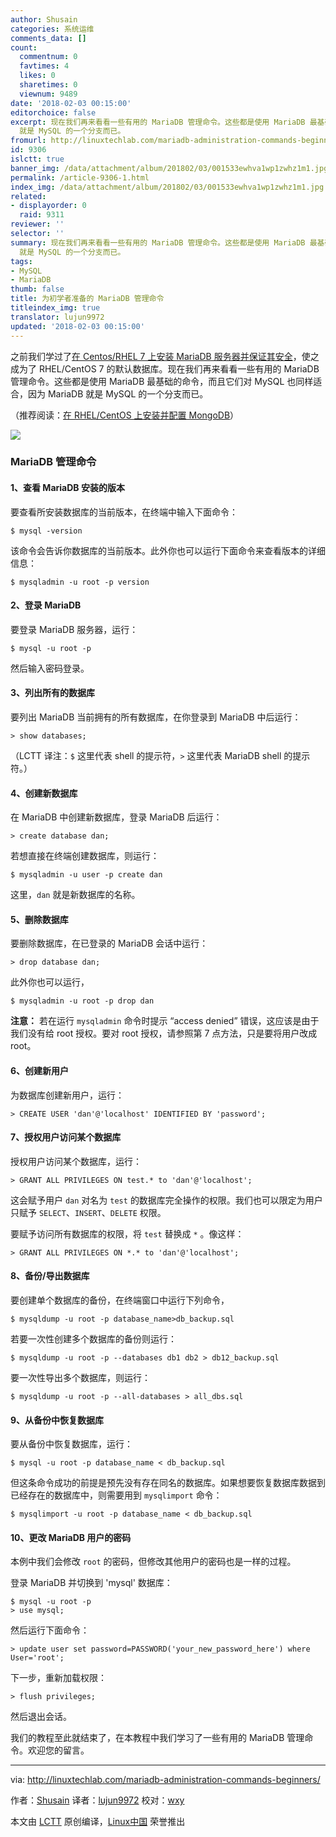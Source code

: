 ```yaml
---
author: Shusain
categories: 系统运维
comments_data: []
count:
  commentnum: 0
  favtimes: 4
  likes: 0
  sharetimes: 0
  viewnum: 9489
date: '2018-02-03 00:15:00'
editorchoice: false
excerpt: 现在我们再来看看一些有用的 MariaDB 管理命令。这些都是使用 MariaDB 最基础的命令，而且它们对 MySQL 也同样适合，因为 Mariadb
  就是 MySQL 的一个分支而已。
fromurl: http://linuxtechlab.com/mariadb-administration-commands-beginners/
id: 9306
islctt: true
banner_img: /data/attachment/album/201802/03/001533ewhva1wp1zwhz1m1.jpg
permalink: /article-9306-1.html
index_img: /data/attachment/album/201802/03/001533ewhva1wp1zwhz1m1.jpg.thumb.jpg
related:
- displayorder: 0
  raid: 9311
reviewer: ''
selector: ''
summary: 现在我们再来看看一些有用的 MariaDB 管理命令。这些都是使用 MariaDB 最基础的命令，而且它们对 MySQL 也同样适合，因为 Mariadb
  就是 MySQL 的一个分支而已。
tags:
- MySQL
- MariaDB
thumb: false
title: 为初学者准备的 MariaDB 管理命令
titleindex_img: true
translator: lujun9972
updated: '2018-02-03 00:15:00'
---
```


之前我们学过了[在 Centos/RHEL 7 上安装 MariaDB 服务器并保证其安全](http://linuxtechlab.com/installing-configuring-mariadb-rhelcentos/)，使之成为了 RHEL/CentOS 7 的默认数据库。现在我们再来看看一些有用的 MariaDB 管理命令。这些都是使用 MariaDB 最基础的命令，而且它们对 MySQL 也同样适合，因为 MariaDB 就是 MySQL 的一个分支而已。


（推荐阅读：[在 RHEL/CentOS 上安装并配置 MongoDB](http://linuxtechlab.com/mongodb-installation-configuration-rhelcentos/)）


![](/data/attachment/album/201802/03/001533ewhva1wp1zwhz1m1.jpg)


### MariaDB 管理命令


#### 1、查看 MariaDB 安装的版本


要查看所安装数据库的当前版本，在终端中输入下面命令：



```
$ mysql -version

```

该命令会告诉你数据库的当前版本。此外你也可以运行下面命令来查看版本的详细信息：



```
$ mysqladmin -u root -p version

```

#### 2、登录 MariaDB


要登录 MariaDB 服务器，运行：



```
$ mysql -u root -p

```

然后输入密码登录。


#### 3、列出所有的数据库


要列出 MariaDB 当前拥有的所有数据库，在你登录到 MariaDB 中后运行：



```
> show databases;

```

（LCTT 译注：`$` 这里代表 shell 的提示符，`>` 这里代表 MariaDB shell 的提示符。）


#### 4、创建新数据库


在 MariaDB 中创建新数据库，登录 MariaDB 后运行：



```
> create database dan;

```

若想直接在终端创建数据库，则运行：



```
$ mysqladmin -u user -p create dan

```

这里，`dan` 就是新数据库的名称。


#### 5、删除数据库


要删除数据库，在已登录的 MariaDB 会话中运行：



```
> drop database dan;

```

此外你也可以运行，



```
$ mysqladmin -u root -p drop dan

```

**注意：** 若在运行 `mysqladmin` 命令时提示 “access denied” 错误，这应该是由于我们没有给 root 授权。要对 root 授权，请参照第 7 点方法，只是要将用户改成 root。


#### 6、创建新用户


为数据库创建新用户，运行：



```
> CREATE USER 'dan'@'localhost' IDENTIFIED BY 'password';

```

#### 7、授权用户访问某个数据库


授权用户访问某个数据库，运行：



```
> GRANT ALL PRIVILEGES ON test.* to 'dan'@'localhost';

```

这会赋予用户 `dan` 对名为 `test` 的数据库完全操作的权限。我们也可以限定为用户只赋予 `SELECT`、`INSERT`、`DELETE` 权限。


要赋予访问所有数据库的权限，将 `test` 替换成 `*` 。像这样：



```
> GRANT ALL PRIVILEGES ON *.* to 'dan'@'localhost';

```

#### 8、备份/导出数据库


要创建单个数据库的备份，在终端窗口中运行下列命令，



```
$ mysqldump -u root -p database_name>db_backup.sql

```

若要一次性创建多个数据库的备份则运行：



```
$ mysqldump -u root -p --databases db1 db2 > db12_backup.sql

```

要一次性导出多个数据库，则运行：



```
$ mysqldump -u root -p --all-databases > all_dbs.sql

```

#### 9、从备份中恢复数据库


要从备份中恢复数据库，运行：



```
$ mysql -u root -p database_name < db_backup.sql

```

但这条命令成功的前提是预先没有存在同名的数据库。如果想要恢复数据库数据到已经存在的数据库中，则需要用到 `mysqlimport` 命令：



```
$ mysqlimport -u root -p database_name < db_backup.sql

```

#### 10、更改 MariaDB 用户的密码


本例中我们会修改 `root` 的密码，但修改其他用户的密码也是一样的过程。


登录 MariaDB 并切换到 'mysql' 数据库：



```
$ mysql -u root -p
> use mysql;

```

然后运行下面命令：



```
> update user set password=PASSWORD('your_new_password_here') where User='root';

```

下一步，重新加载权限：



```
> flush privileges;

```

然后退出会话。


我们的教程至此就结束了，在本教程中我们学习了一些有用的 MariaDB 管理命令。欢迎您的留言。




---


via: <http://linuxtechlab.com/mariadb-administration-commands-beginners/>


作者：[Shusain](http://linuxtechlab.com/author/shsuain/) 译者：[lujun9972](https://github.com/lujun9972) 校对：[wxy](https://github.com/wxy)


本文由 [LCTT](https://github.com/LCTT/TranslateProject) 原创编译，[Linux中国](https://linux.cn/) 荣誉推出